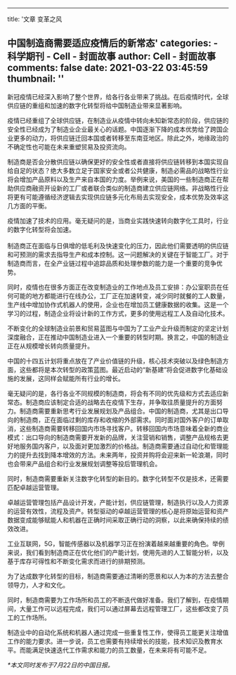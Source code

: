 
---
title: '文章
变革之风






中国制造商需要适应疫情后的新常态'
categories: 
    - 科学期刊
    - Cell - 封面故事
author: Cell - 封面故事
comments: false
date: 2021-03-22 03:45:59
thumbnail: ''
---

<div>   
<div class="customrichtext parbase section">




<div>






<div class="custom-rte">

    

<p></p><p>新冠疫情已经深入影响了整个世界，给各行各业带来了挑战。在后疫情时代，全球供应链的重组和加速的数字化转型将给中国制造业带来显著影响。</p>
<p>疫情已经重组了全球供应链，在制造业从疫情中转向未知新常态的阶段，供应链的安全性已经成为了制造业企业最关心的话题。中国逐渐下降的成本优势给了跨国企业更多的动力，将供应链迁回本国或者转移至东南亚地区。除此之外，地缘政治的不确定性也可能在未来重塑贸易及投资流向。</p>
<p>制造商是否会分散供应链以确保更好的安全性或者直接将供应链转移到本国实现自给自足的状态？绝大多数立足于国家安全或者公共健康，制造必需品的战略性行业将会增加产品原料以及生产来自本国的力度。举例来说，美国的一些制造商正在帮助供应商融资开设新的工厂或者联合类似的制造商建立供应链网络。非战略性行业将更有可能遵循经济逻辑去实现供应链多元化布局去实现安全，成本优势及效率这几方面的平衡。</p>
<p>疫情加速了技术的应用。毫无疑问的是，当商业实践快速转向数字化工具时，行业的数字化转型将会加速。<br>
<br>
制造商正在面临与日俱增的低毛利及快速变化的压力，因此他们需要透明的供应链和可预测的需求去指导生产和成本控制。这一问题解决的关键在于智能工厂。对于制造商而言，在全产业链过程中追踪品质和处理参数的能力是一个重要的竞争优势。</p>
<p>同时，疫情也在很多方面正在改变制造业的工作地点及员工安排：办公室职员在任何可能的地方都能进行在线办公，工厂正在加速转变，减少同时就餐的工人数量，生产线中增加协作式机器人的使用，企业也在增加员工健康数据的收集。这是一个学习的过程，制造企业将设计新的工作方式，更多的使用远程工人及自动化技术。</p>
<p>不断变化的全球制造业前景和贸易蓝图与中国为了工业产业升级而制定的坚定计划深度融合，正在推动中国制造业进入一个重要的转型时期。换言之，中国的制造业正在从规模增长转向质量提升。</p>
<p>中国的十四五计划将重点放在了产业价值链的升级，核心技术突破以及绿色制造方面，这些都将是本次转型的政策蓝图。最近启动的“新基建”将会促进数字化基础设施的发展，这同样会赋能所有行业的增长。</p>
<p>毫无疑问的是，各行各业不同规模的制造商，将会有不同的优先级和方式去适应新常态。制造商应该制定合适的战略去在疫情下生存，并争取往质量提升的方面努力。制造商需要重新思考行业发展规划及产品组合。中国的制造商，尤其是出口导向的制造商，正在面临过剩的库存和收缩的外部需求。同时面对国外客户的订单取消，这些制造商需要转移回国内市场寻找客户。转移回国内市场意味着全新的商业模式：出口导向的制造商需要开发新的品牌，关注营销和销售，调整产品规格去更好地服务国内客户，以及面对更加激烈的价格战。制造商需要通过自动化和管理能力的提升去找到降本增效的方法。未来两年，投资并购将会迎来新一轮浪潮，同时也会带来产品组合和行业发展规划调整等投后管理机会。</p>
<p>同时，制造商需要重新关注数字化转型的新目的。数字化转型不仅是技术，还需要匹配卓越运营管理。</p>
<p>卓越运营管理包括产品设计开发，产能计划，供应链管理，制造执行以及人力资源的运营有效性，流程及资产。转型驱动的卓越运营管理的核心是将原始运营和资产数据变成能够赋能人和机器在正确时间采取正确行动的洞察，以此来确保持续的绩效改进。</p>
<p>工业互联网，5G，智能传感器以及机器学习正在扮演着越来越重要的角色。举例来说，我们看到制造商正在优化他们的产能计划，使用先进的人工智能分析，以及基于库存可得性和不断变化需求而进行的排期预测。</p>
<p>为了达成数字化转型的目标，制造商需要通过清晰的愿景和以人为本的方法去整合领导力，人才和文化。</p>
<p>同时，制造商需要为工作场所和员工的不断迭代做好准备。我们了解到，在疫情期间，大量工作可以远程完成，我们可以通过屏幕去远程管理工厂，这些都改变了员工的工作场所。</p>
<p>制造业中的自动化系统和机器人通过完成一些重复性工作，使得员工能更关注增值工作的能力要求。进一步说，员工也需要有持续增长的技能，技术知识及教育水平。而能满足快速迭代工作需求和能力的员工数量，在未来将有可能不足。</p>
<p><i>*本文同时发布于7月22日的中国日报。</i><br>
</p>
<p>
</p></div>    


</div> 
</div>
  
</div>
            